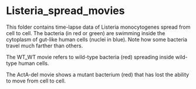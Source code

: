 # Listeria_spread_movies


This folder contains time-lapse data of Listeria monocytogenes spread from cell to cell.
The bacteria (in red or green) are swimming inside the cytoplasm of gut-like human cells (nuclei in blue).
Note how some bacteria travel much farther than others.

The WT_WT movie refers to wild-type bacteria (red) spreading inside wild-type human cells.

The ActA-del movie shows a mutant bacterium (red) that has lost the ability to move from cell to cell.
